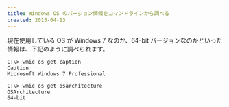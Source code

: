 ```yaml
---
title: Windows OS のバージョン情報をコマンドラインから調べる
created: 2015-04-13
---
```


現在使用している OS が Windows 7 なのか、64-bit バージョンなのかといった情報は、下記のように調べられます。

```
C:\> wmic os get caption
Caption
Microsoft Windows 7 Professional
```

```
C:\> wmic os get osarchitecture
OSArchitecture
64-bit
```

